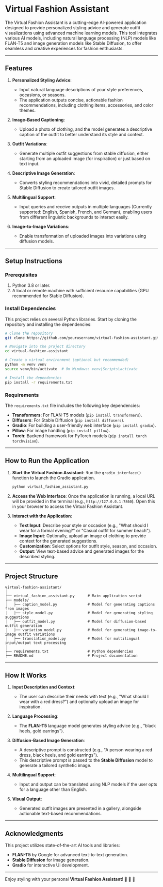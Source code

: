 # **Virtual Fashion Assistant**
The Virtual Fashion Assistant is a cutting-edge AI-powered application designed to provide personalized styling advice and generate outfit visualizations using advanced machine learning models. This tool integrates various AI models, including natural language processing (NLP) models like FLAN-T5 and image generation models like Stable Diffusion, to offer seamless and creative experiences for fashion enthusiasts.

---

## **Features**
1. **Personalized Styling Advice**:
   - Input natural language descriptions of your style preferences, occasions, or seasons.
   - The application outputs concise, actionable fashion recommendations, including clothing items, accessories, and color themes.

2. **Image-Based Captioning**:
   - Upload a photo of clothing, and the model generates a descriptive caption of the outfit to better understand its style and context.

3. **Outfit Variations**:
   - Generate multiple outfit suggestions from stable diffusion, either starting from an uploaded image (for inspiration) or just based on text input.

4. **Descriptive Image Generation**:
   - Converts styling recommendations into vivid, detailed prompts for Stable Diffusion to create tailored outfit images.

5. **Multilingual Support**:
   - Input queries and receive outputs in multiple languages (Currently supported: English, Spanish, French, and German), enabling users from different linguistic backgrounds to interact easily.

6. **Image-to-Image Variations**:
   - Enable transformation of uploaded images into variations using diffusion models.

---

## **Setup Instructions**

### Prerequisites
1. Python 3.8 or later.
2. A local or remote machine with sufficient resource capabilities (GPU recommended for Stable Diffusion).

### Install Dependencies
This project relies on several Python libraries. Start by cloning the repository and installing the dependencies:

```bash
# Clone the repository
git clone https://github.com/yourusername/virtual-fashion-assistant.git

# Navigate into the project directory
cd virtual-fashtion-assistant

# Create a virtual environment (optional but recommended)
python -m venv venv
source venv/bin/activate  # On Windows: venv\Scripts\activate

# Install the dependencies
pip install -r requirements.txt
```

### Requirements
The `requirements.txt` file includes the following key dependencies:
- **Transformers**: For FLAN-T5 models (`pip install transformers`).
- **Diffusers**: For Stable Diffusion (`pip install diffusers`).
- **Gradio**: For building a user-friendly web interface (`pip install gradio`).
- **Pillow**: For image handling (`pip install pillow`).
- **Torch**: Backend framework for PyTorch models (`pip install torch torchvision`).

---

## **How to Run the Application**

1. **Start the Virtual Fashion Assistant**:
   Run the `gradio_interface()` function to launch the Gradio application.

   ```bash
   python virtual_fashion_assistant.py
   ```

2. **Access the Web Interface**:
   Once the application is running, a local URL will be provided in the terminal (e.g., `http://127.0.0.1:7860`). Open this in your browser to access the Virtual Fashion Assistant.

3. **Interact with the Application**:
   - **Text Input**: Describe your style or occasion (e.g., "What should I wear for a formal evening?" or "Casual outfit for summer beach").
   - **Image Input**: Optionally, upload an image of clothing to provide context for the generated suggestions.
   - **Customization**: Select options for outfit style, season, and occasion.
   - **Output**: View text-based advice and generated images for the described styling.

---

## **Project Structure**
```
virtual-fashion-assistant/
│
├── virtual_fashion_assistant.py      # Main application script
├── models/
│   ├── caption_model.py              # Model for generating captions from images
│   ├── style_model.py                # Model for generating styling suggestions
│   ├── outfit_model.py               # Model for diffusion-based outfit generation
│   ├── variation_model.py            # Model for generating image-to-image outfit variations
│   ├── translation_model.py          # Model for multilingual input/output text processing
│
├── requirements.txt                  # Python dependencies
├── README.md                         # Project documentation
```

---

## **How It Works**

1. **Input Description and Context**:
   - The user can describe their needs with text (e.g., "What should I wear with a red dress?") and optionally upload an image for inspiration.

2. **Language Processing**:
   - The **FLAN-T5** language model generates styling advice (e.g., "black heels, gold earrings").

3. **Diffusion-Based Image Generation**:
   - A descriptive prompt is constructed (e.g., "A person wearing a red dress, black heels, and gold earrings").
   - This descriptive prompt is passed to the **Stable Diffusion** model to generate a tailored synthetic image.

4. **Multilingual Support**:
   - Input and output can be translated using NLP models if the user opts for a language other than English.

5. **Visual Output**:
   - Generated outfit images are presented in a gallery, alongside actionable text-based recommendations.

---

## **Acknowledgments**
This project utilizes state-of-the-art AI tools and libraries:
- **FLAN-T5** by Google for advanced text-to-text generation.
- **Stable Diffusion** for image generation.
- **Gradio** for interactive UI development.
---

Enjoy styling with your personal **Virtual Fashion Assistant**! 👗 👔 👞